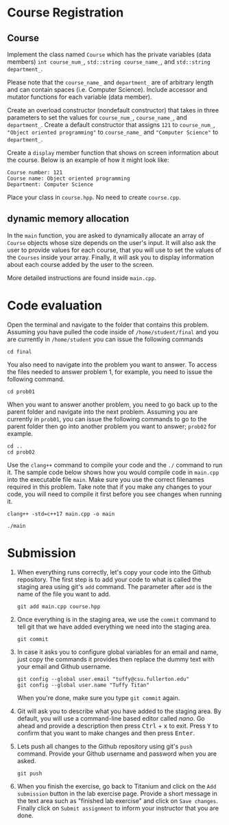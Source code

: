 # Course Registration

## Course
Implement the class named `Course` which has the private variables (data members) `int course_num_`, `std::string course_name_`, and `std::string department_`.

Please note that the `course_name_` and `department_` are of arbitrary length and can contain spaces (i.e. Computer Science). Include accessor and mutator functions for each variable (data member).

Create an overload constructor (nondefault constructor) that takes in three parameters to set the values for `course_num_`, `course_name_`, and `department_`. Create a default constructor that assigns `121` to `course_num_`, `"Object oriented programming"` to `course_name_` and `"Computer Science"` to `department_`.

Create a `display` member function that shows on screen information about the course. Below is an example of how it might look like:

```
Course number: 121
Course name: Object oriented programming
Department: Computer Science
```

Place your class in `course.hpp`. No need to create `course.cpp`.

## dynamic memory allocation
In the `main` function, you are asked to dynamically allocate an array of `Course` objects whose size depends on the user's input. It will also ask the user to provide values for each course, that you will use to set the values of the `Courses` inside your array. Finally, it will ask you to display information about each course added by the user to the screen.

More detailed instructions are found inside `main.cpp`.

# Code evaluation
Open the terminal and navigate to the folder that contains this problem. Assuming you have pulled the code inside of `/home/student/final` and you are currently in `/home/student` you can issue the following commands

```
cd final
```

You also need to navigate into the problem you want to answer. To access the files needed to answer problem 1, for example, you need to issue the following command.

```
cd prob01
```

When you want to answer another problem, you need to go back up to the parent folder and navigate into the next problem. Assuming you are currently in `prob01`, you can issue the following commands to go to the parent folder then go into another problem you want to answer; `prob02` for example.

```
cd ..
cd prob02
```

Use the `clang++` command to compile your code and the `./` command to run it. The sample code below shows how you would compile code in `main.cpp` into the executable file `main`. Make sure you use the correct filenames required in this problem.  Take note that if you make any changes to your code, you will need to compile it first before you see changes when running it.

```
clang++ -std=c++17 main.cpp -o main

./main
```

# Submission
1. When everything runs correctly, let's copy your code into the Github repository. The first step is to add your code to what is called the staging area using git's `add` command. The parameter after `add` is the name of the file you want to add.

    ```
    git add main.cpp course.hpp
    ```
1. Once everything is in the staging area, we use the `commit` command to tell git that we have added everything we need into the staging area.

    ```
    git commit
    ```
1. In case it asks you  to configure global variables for an email and name, just copy the commands it provides then replace the dummy text with your email and Github username.

    ```
    git config --global user.email "tuffy@csu.fullerton.edu"
    git config --global user.name "Tuffy Titan"
    ```
    When you're done, make sure you type `git commit` again.    
1. Git will ask you to describe what you have added to the staging area. By default, you will use a command-line based editor called *nano*. Go ahead and provide a description then press <kbd>Ctrl</kbd> + <kbd>x</kbd> to exit. Press <kbd>Y</kbd> to confirm that you want to make changes and then press <kbd>Enter</kbd>.
1. Lets push all changes to the Github repository using git's `push` command. Provide your Github username and password when you are asked.

    ```
    git push
    ```
1. When you finish the exercise, go back to Titanium and click on the `Add submission` button in the lab exercise page. Provide a short message in the text area such as "finished lab exercise" and click on `Save changes`. Finally click on `Submit assignment` to inform your instructor that you are done.
